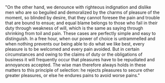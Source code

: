 "On the other hand, we denounce with righteous indignation and dislike men who are so beguiled and demoralized
by the charms of pleasure of the moment, so blinded by desire, that they cannot foresee the pain and trouble 
that are bound to ensue; and equal blame belongs to those who fail in their duty through weakness of will,
which is the same as saying through shrinking from toil and pain. These cases are perfectly simple and easy
to distinguish. In a free hour, when our power of choice is untrammelled and when nothing prevents our being
able to do what we like best, every pleasure is to be welcomed and every pain avoided. But in certain
circumstances and owing to the claims of duty or the obligations of business it will frequently occur that
pleasures have to be repudiated and annoyances accepted. The wise man therefore always holds in these matters
to this principle of selection: he rejects pleasures to secure other greater pleasures, or else he endures
pains to avoid worse pains."